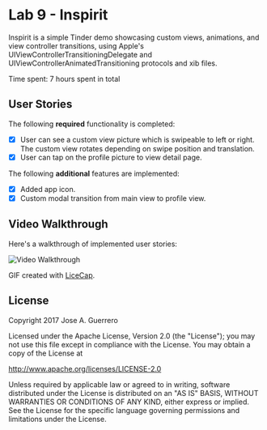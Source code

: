 # Lab 9 - Inspirit

Inspirit is a simple Tinder demo showcasing custom views, animations, and view controller transitions, using Apple's UIViewControllerTransitioningDelegate and UIViewControllerAnimatedTransitioning protocols and xib files.

Time spent: 7 hours spent in total

## User Stories

The following **required** functionality is completed:

- [x] User can see a custom view picture which is swipeable to left or right. The custom view rotates depending on swipe position and translation.
- [x] User can tap on the profile picture to view detail page.

The following **additional** features are implemented:

- [x] Added app icon.
- [x] Custom modal transition from main view to profile view.
 
## Video Walkthrough 

Here's a walkthrough of implemented user stories:

<img src='https://github.com/jguerrero12/Inspirit/blob/master/InspiritDemo.gif?raw=true' title='Video Walkthrough' width='' alt='Video Walkthrough' />

GIF created with [LiceCap](http://www.cockos.com/licecap/).

## License

Copyright 2017 Jose A. Guerrero

Licensed under the Apache License, Version 2.0 (the "License");
you may not use this file except in compliance with the License.
You may obtain a copy of the License at

http://www.apache.org/licenses/LICENSE-2.0

Unless required by applicable law or agreed to in writing, software
distributed under the License is distributed on an "AS IS" BASIS,
WITHOUT WARRANTIES OR CONDITIONS OF ANY KIND, either express or implied.
See the License for the specific language governing permissions and
limitations under the License.
